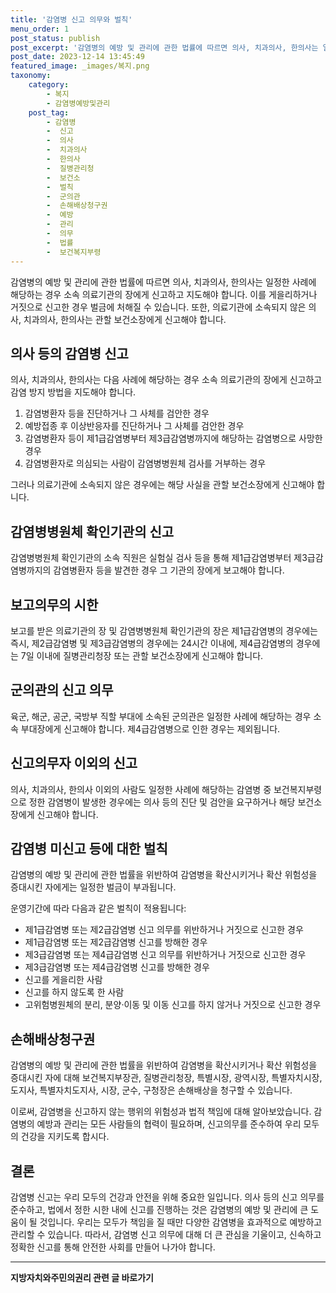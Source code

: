 ```yaml
---
title: '감염병 신고 의무와 벌칙'
menu_order: 1
post_status: publish
post_excerpt: '감염병의 예방 및 관리에 관한 법률에 따르면 의사, 치과의사, 한의사는 일정한 사례에 해당하는 경우 소속 의료기관의 장에게 신고하고 지도해야 합니다. 이를 게을리하거나 거짓으로 신고한 경우 벌금에 처해질 수 있습니다. 또한, 의료기관에 소속되지 않은 의사, 치과의사, 한의사는 관할 보건소장에게 신고해야 합니다.'
post_date: 2023-12-14 13:45:49
featured_image: _images/복지.png
taxonomy:
    category:
        - 복지
        - 감염병예방및관리
    post_tag:
        - 감염병
        -  신고
        -  의사
        -  치과의사
        -  한의사
        -  질병관리청
        -  보건소
        -  벌칙
        -  군의관
        -  손해배상청구권
        -  예방
        -  관리
        -  의무
        -  법률
        -  보건복지부령
---
```



감염병의 예방 및 관리에 관한 법률에 따르면 의사, 치과의사, 한의사는 일정한 사례에 해당하는 경우 소속 의료기관의 장에게 신고하고 지도해야 합니다. 이를 게을리하거나 거짓으로 신고한 경우 벌금에 처해질 수 있습니다. 또한, 의료기관에 소속되지 않은 의사, 치과의사, 한의사는 관할 보건소장에게 신고해야 합니다.

## 의사 등의 감염병 신고

의사, 치과의사, 한의사는 다음 사례에 해당하는 경우 소속 의료기관의 장에게 신고하고 감염 방지 방법을 지도해야 합니다.

1. 감염병환자 등을 진단하거나 그 사체를 검안한 경우
2. 예방접종 후 이상반응자를 진단하거나 그 사체를 검안한 경우
3. 감염병환자 등이 제1급감염병부터 제3급감염병까지에 해당하는 감염병으로 사망한 경우
4. 감염병환자로 의심되는 사람이 감염병병원체 검사를 거부하는 경우

그러나 의료기관에 소속되지 않은 경우에는 해당 사실을 관할 보건소장에게 신고해야 합니다.

## 감염병병원체 확인기관의 신고

감염병병원체 확인기관의 소속 직원은 실험실 검사 등을 통해 제1급감염병부터 제3급감염병까지의 감염병환자 등을 발견한 경우 그 기관의 장에게 보고해야 합니다.

## 보고의무의 시한

보고를 받은 의료기관의 장 및 감염병병원체 확인기관의 장은 제1급감염병의 경우에는 즉시, 제2급감염병 및 제3급감염병의 경우에는 24시간 이내에, 제4급감염병의 경우에는 7일 이내에 질병관리청장 또는 관할 보건소장에게 신고해야 합니다.

## 군의관의 신고 의무

육군, 해군, 공군, 국방부 직할 부대에 소속된 군의관은 일정한 사례에 해당하는 경우 소속 부대장에게 신고해야 합니다. 제4급감염병으로 인한 경우는 제외됩니다.

## 신고의무자 이외의 신고

의사, 치과의사, 한의사 이외의 사람도 일정한 사례에 해당하는 감염병 중 보건복지부령으로 정한 감염병이 발생한 경우에는 의사 등의 진단 및 검안을 요구하거나 해당 보건소장에게 신고해야 합니다.

## 감염병 미신고 등에 대한 벌칙

감염병의 예방 및 관리에 관한 법률을 위반하여 감염병을 확산시키거나 확산 위험성을 증대시킨 자에게는 일정한 벌금이 부과됩니다.

운영기간에 따라 다음과 같은 벌칙이 적용됩니다:
- 제1급감염병 또는 제2급감염병 신고 의무를 위반하거나 거짓으로 신고한 경우
- 제1급감염병 또는 제2급감염병 신고를 방해한 경우
- 제3급감염병 또는 제4급감염병 신고 의무를 위반하거나 거짓으로 신고한 경우
- 제3급감염병 또는 제4급감염병 신고를 방해한 경우
- 신고를 게을리한 사람
- 신고를 하지 않도록 한 사람
- 고위험병원체의 분리, 분양·이동 및 이동 신고를 하지 않거나 거짓으로 신고한 경우

## 손해배상청구권

감염병의 예방 및 관리에 관한 법률을 위반하여 감염병을 확산시키거나 확산 위험성을 증대시킨 자에 대해 보건복지부장관, 질병관리청장, 특별시장, 광역시장, 특별자치시장, 도지사, 특별자치도지사, 시장, 군수, 구청장은 손해배상을 청구할 수 있습니다.

이로써, 감염병을 신고하지 않는 행위의 위험성과 법적 책임에 대해 알아보았습니다. 감염병의 예방과 관리는 모든 사람들의 협력이 필요하며, 신고의무를 준수하여 우리 모두의 건강을 지키도록 합시다.

## 결론


감염병 신고는 우리 모두의 건강과 안전을 위해 중요한 일입니다. 의사 등의 신고 의무를 준수하고, 법에서 정한 시한 내에 신고를 진행하는 것은 감염병의 예방 및 관리에 큰 도움이 될 것입니다. 우리는 모두가 책임을 질 때만 다양한 감염병을 효과적으로 예방하고 관리할 수 있습니다. 따라서, 감염병 신고 의무에 대해 더 큰 관심을 기울이고, 신속하고 정확한 신고를 통해 안전한 사회를 만들어 나가야 합니다.
<!-- wp:separator -->
<hr class="wp-block-separator has-alpha-channel-opacity"/>
<!-- /wp:separator -->

<!-- wp:group {"backgroundColor":"base","layout":{"type":"constrained"}} -->
<div class="wp-block-group has-base-background-color has-background"><!-- wp:paragraph {"align":"center","fontSize":"medium"} -->
<p class="has-text-align-center has-large-font-size"><strong>지방자치와주민의권리 관련 글 바로가기</strong></p>
<!-- /wp:paragraph -->


<!-- wp:latest-posts
{"categories":[{"id":7159,"count":19,"description":"","link":"https://uknowlaw.com/category/%ec%a7%80%eb%b0%a9%ec%9e%90%ec%b9%98%ec%99%80%ec%a3%bc%eb%af%bc%ec%9d%98%ea%b6%8c%eb%a6%ac/","name":"지방자치와주민의권리","slug":"지방자치와주민의권리","taxonomy":"category","parent":0,"meta":[],"_links":{"self":[{"href":"https://uknowlaw.com/wp-json/wp/v2/categories/7159"}],"collection":[{"href":"https://uknowlaw.com/wp-json/wp/v2/categories"}],"about":[{"href":"https://uknowlaw.com/wp-json/wp/v2/taxonomies/category"}],"wp:post_type":[{"href":"https://uknowlaw.com/wp-json/wp/v2/posts?categories=7159"}],"curies":[{"name":"wp","href":"https://api.w.org/{rel}","templated":true}]}}],"postsToShow":100,"excerptLength":28,"postLayout":"grid","columns":2,"featuredImageAlign":"left","featuredImageSizeSlug":"large","fontSize":"small"} /--></div>
<!-- /wp:group -->